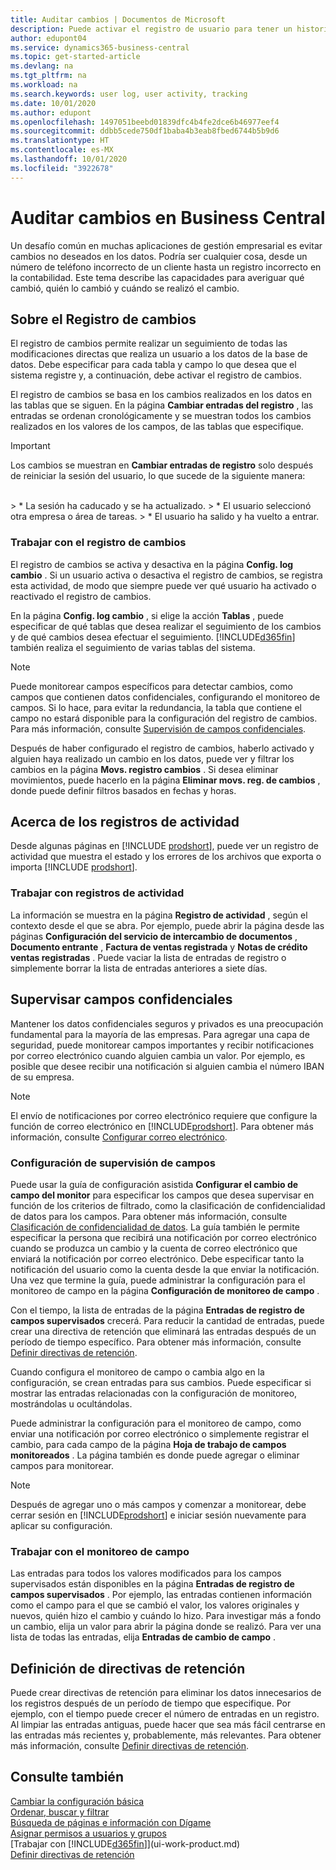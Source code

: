 ```yaml
---
title: Auditar cambios | Documentos de Microsoft
description: Puede activar el registro de usuario para tener un historial de los cambios realizados en los datos de las tablas de las que se hace el seguimiento. También puede realizar un seguimiento de actividades con ciertos tipos de registros de actividad.
author: edupont04
ms.service: dynamics365-business-central
ms.topic: get-started-article
ms.devlang: na
ms.tgt_pltfrm: na
ms.workload: na
ms.search.keywords: user log, user activity, tracking
ms.date: 10/01/2020
ms.author: edupont
ms.openlocfilehash: 1497051beebd01839dfc4b4fe2dce6b46977eef4
ms.sourcegitcommit: ddbb5cede750df1baba4b3eab8fbed6744b5b9d6
ms.translationtype: HT
ms.contentlocale: es-MX
ms.lasthandoff: 10/01/2020
ms.locfileid: "3922678"
---
```

# <a name="auditing-changes-in-business-central"></a>Auditar cambios en Business Central
Un desafío común en muchas aplicaciones de gestión empresarial es evitar cambios no deseados en los datos. Podría ser cualquier cosa, desde un número de teléfono incorrecto de un cliente hasta un registro incorrecto en la contabilidad. Este tema describe las capacidades para averiguar qué cambió, quién lo cambió y cuándo se realizó el cambio.

## <a name="about-the-change-log"></a>Sobre el Registro de cambios 
El registro de cambios permite realizar un seguimiento de todas las modificaciones directas que realiza un usuario a los datos de la base de datos. Debe especificar para cada tabla y campo lo que desea que el sistema registre y, a continuación, debe activar el registro de cambios.  

El registro de cambios se basa en los cambios realizados en los datos en las tablas que se siguen. En la página **Cambiar entradas del registro** , las entradas se ordenan cronológicamente y se muestran todos los cambios realizados en los valores de los campos, de las tablas que especifique.

> [!Important]
> Los cambios se muestran en **Cambiar entradas de registro** solo después de reiniciar la sesión del usuario, lo que sucede de la siguiente manera:
<br />
> * La sesión ha caducado y se ha actualizado.
> * El usuario seleccionó otra empresa o área de tareas.
> * El usuario ha salido y ha vuelto a entrar.

### <a name="working-with-the-change-log"></a>Trabajar con el registro de cambios
El registro de cambios se activa y desactiva en la página **Config. log cambio** . Si un usuario activa o desactiva el registro de cambios, se registra esta actividad, de modo que siempre puede ver qué usuario ha activado o reactivado el registro de cambios.

En la página **Config. log cambio** , si elige la acción **Tablas** , puede especificar de qué tablas que desea realizar el seguimiento de los cambios y de qué cambios desea efectuar el seguimiento. [!INCLUDE[d365fin](includes/d365fin_md.md)] también realiza el seguimiento de varias tablas del sistema.

> [!NOTE]
> Puede monitorear campos específicos para detectar cambios, como campos que contienen datos confidenciales, configurando el monitoreo de campos. Si lo hace, para evitar la redundancia, la tabla que contiene el campo no estará disponible para la configuración del registro de cambios. Para más información, consulte [Supervisión de campos confidenciales](across-log-changes.md#monitoring-sensitive-fields).

Después de haber configurado el registro de cambios, haberlo activado y alguien haya realizado un cambio en los datos, puede ver y filtrar los cambios en la página **Movs. registro cambios** . Si desea eliminar movimientos, puede hacerlo en la página **Eliminar movs. reg. de cambios** , donde puede definir filtros basados en fechas y horas.  

## <a name="about-activity-logs"></a>Acerca de los registros de actividad
Desde algunas páginas en [!INCLUDE [prodshort](includes/prodshort.md)], puede ver un registro de actividad que muestra el estado y los errores de los archivos que exporta o importa [!INCLUDE [prodshort](includes/prodshort.md)].  

### <a name="working-with-activity-logs"></a>Trabajar con registros de actividad
La información se muestra en la página **Registro de actividad** , según el contexto desde el que se abra. Por ejemplo, puede abrir la página desde las páginas **Configuración del servicio de intercambio de documentos** , **Documento entrante** , **Factura de ventas registrada** y **Notas de crédito ventas registradas** . Puede vaciar la lista de entradas de registro o simplemente borrar la lista de entradas anteriores a siete días.  

## <a name="monitoring-sensitive-fields"></a>Supervisar campos confidenciales
Mantener los datos confidenciales seguros y privados es una preocupación fundamental para la mayoría de las empresas. Para agregar una capa de seguridad, puede monitorear campos importantes y recibir notificaciones por correo electrónico cuando alguien cambia un valor. Por ejemplo, es posible que desee recibir una notificación si alguien cambia el número IBAN de su empresa.

> [!NOTE]
> El envío de notificaciones por correo electrónico requiere que configure la función de correo electrónico en [!INCLUDE[prodshort](includes/prodshort.md)]. Para obtener más información, consulte [Configurar correo electrónico](admin-how-setup-email.md).

### <a name="setting-up-field-monitoring"></a>Configuración de supervisión de campos
Puede usar la guía de configuración asistida **Configurar el cambio de campo del monitor** para especificar los campos que desea supervisar en función de los criterios de filtrado, como la clasificación de confidencialidad de datos para los campos. Para obtener más información, consulte [Clasificación de confidencialidad de datos](admin-classifying-data-sensitivity.md). La guía también le permite especificar la persona que recibirá una notificación por correo electrónico cuando se produzca un cambio y la cuenta de correo electrónico que enviará la notificación por correo electrónico. Debe especificar tanto la notificación del usuario como la cuenta desde la que enviar la notificación. Una vez que termine la guía, puede administrar la configuración para el monitoreo de campo en la página **Configuración de monitoreo de campo** . 

Con el tiempo, la lista de entradas de la página **Entradas de registro de campos supervisados** crecerá. Para reducir la cantidad de entradas, puede crear una directiva de retención que eliminará las entradas después de un período de tiempo específico. Para obtener más información, consulte [Definir directivas de retención](admin-data-retention-policies.md).

Cuando configura el monitoreo de campo o cambia algo en la configuración, se crean entradas para sus cambios. Puede especificar si mostrar las entradas relacionadas con la configuración de monitoreo, mostrándolas u ocultándolas. 

Puede administrar la configuración para el monitoreo de campo, como enviar una notificación por correo electrónico o simplemente registrar el cambio, para cada campo de la página **Hoja de trabajo de campos monitoreados** . La página también es donde puede agregar o eliminar campos para monitorear.

> [!NOTE]
> Después de agregar uno o más campos y comenzar a monitorear, debe cerrar sesión en [!INCLUDE[prodshort](includes/prodshort.md)] e iniciar sesión nuevamente para aplicar su configuración.

### <a name="working-with-field-monitoring"></a>Trabajar con el monitoreo de campo
Las entradas para todos los valores modificados para los campos supervisados están disponibles en la página **Entradas de registro de campos supervisados** . Por ejemplo, las entradas contienen información como el campo para el que se cambió el valor, los valores originales y nuevos, quién hizo el cambio y cuándo lo hizo. Para investigar más a fondo un cambio, elija un valor para abrir la página donde se realizó. Para ver una lista de todas las entradas, elija **Entradas de cambio de campo** .

## <a name="defining-retention-policies"></a>Definición de directivas de retención
Puede crear directivas de retención para eliminar los datos innecesarios de los registros después de un período de tiempo que especifique. Por ejemplo, con el tiempo puede crecer el número de entradas en un registro. Al limpiar las entradas antiguas, puede hacer que sea más fácil centrarse en las entradas más recientes y, probablemente, más relevantes. Para obtener más información, consulte [Definir directivas de retención](admin-data-retention-policies.md).

## <a name="see-also"></a>Consulte también
[Cambiar la configuración básica](ui-change-basic-settings.md)  
[Ordenar, buscar y filtrar](ui-enter-criteria-filters.md)  
[Búsqueda de páginas e información con Dígame](ui-search.md)  
[Asignar permisos a usuarios y grupos](ui-define-granular-permissions.md)    
[Trabajar con [!INCLUDE[d365fin](includes/d365fin_md.md)]](ui-work-product.md)  
[Definir directivas de retención](admin-data-retention-policies.md)  